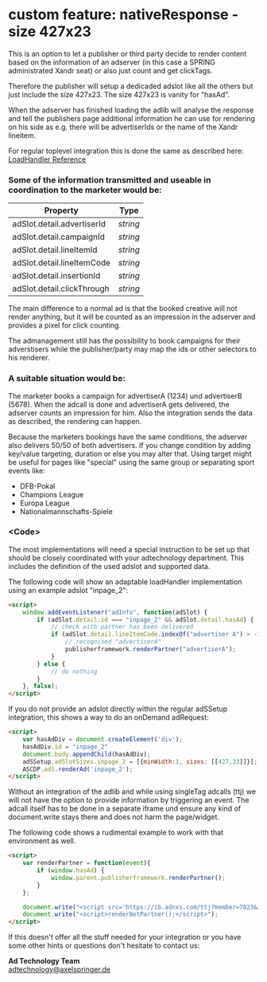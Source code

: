 # custom feature: nativeResponse - size 427x23
This is an option to let a publisher or third party decide to render content based on the information of an adserver 
(in this case a SPRING administrated Xandr seat) or also just count and get clickTags.

Therefore the publisher will setup a dedicaded adslot like all the others but just include the size 427x23.
The size 427x23 is vanity for "hasAd".

When the adserver has finished loading the adlib will analyse the response and tell the publishers page 
additional information he can use for rendering on his side as e.g. there will be advertiserIds or the name of the Xandr lineitem.

For regular toplevel integration this is done the same as described here:
[LoadHandler Reference](../publisher-loadHandler-reference.md)

### Some of the information transmitted and useable in coordination to the marketer would be:

Property | Type 
--- | --- 
adSlot.detail.advertiserId | *string*
adSlot.detail.campaignId | *string*
adSlot.detail.lineItemId | *string*
adSlot.detail.lineItemCode | *string*
adSlot.detail.insertionId | *string*
adSlot.detail.clickThrough | *string*

The main difference to a normal ad is that the booked creative will not render anything,
but it will be counted as an impression in the adserver and provides a pixel for click counting. 

The admanagement still has the possibility to book campaigns for their adverstisers
while the publisher/party may map the ids or other selectors to his renderer.

### A suitable situation would be:

The marketer books a campaign for advertiserA (1234) und advertiserB (5678).
When the adcall is done and advertiserA gets delivered, the adserver counts an impression for him.
Also the integration sends the data as described, the rendering can happen.

Because the marketers bookings have the same conditions, the adserver also delivers 50/50 of both advertisers.
If you change condition by adding key/value targeting, duration or else you may alter that.
Using target might be useful for pages like "special" using the same group or separating sport events like:
                                
 - DFB-Pokal
 - Champions League
 - Europa League
 - Nationalmannschafts-Spiele


### <Code\>
The most implementations will need a special instruction to be set up that should be closely coordinated 
with your adtechnology department. This includes the definition of the used adslot and supported data. 

The following code will show an adaptable loadHandler implementation using an example adslot "inpage_2":

```html
<script>
    window.addEventListener("adInfo", function(adSlot) {
        if (adSlot.detail.id === "inpage_2" && adSlot.detail.hasAd) {
            // check with partner has been delivered
            if (adSlot.detail.lineItemCode.indexOf("advertiser A") > -1) {
                // recognised "advertiserA" 
                publisherframework.renderPartner("advertiserA");
            }
        } else {
            // do nothing
        }
    }, false);
</script>
```

If you do not provide an adslot directly within the regular adSSetup integration,
this shows a way to do an onDemand adRequest:

```html
<script>
    var hasAdDiv = document.createElement('div');
    hasAdDiv.id = "inpage_2"
    document.body.appendChild(hasAdDiv);
    adSSetup.adSlotSizes.inpage_2 = [{minWidth:1, sizes: [[427,23]]}];
    ASCDP.adS.renderAd('inpage_2');
</script>
```

Without an integration of the adlib and while using singleTag adcalls (ttj) 
we will not have the option to provide information by triggering an event.
The adcall itself has to be done in a separate iframe und ensure any kind of document.write
stays there and does not harm the page/widget.

The following code shows a rudimental example to work with that environment as well.

```html
<script>
    var renderPartner = function(event){
        if (window.hasAd) {
            window.parent.publisherframework.renderPartner();
        }
    };

    document.write("<script src='https://ib.adnxs.com/ttj?member=7823&inv_code=welt.de-desktop-sonstiges_story-inpage&size=427x23'></script>");
    document.write("<script>renderBetPartner();</script>");
</script>
```

If this doesn't offer all the stuff needed for your integration or you have some other hints or questions
don't hesitate to contact us:


__Ad Technology Team__  
  adtechnology@axelspringer.de
  
